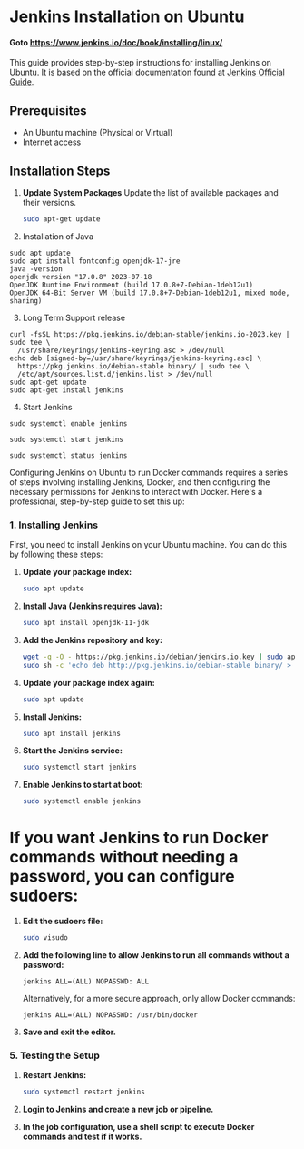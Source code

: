 # Jenkins Installation on Ubuntu  
#### Goto https://www.jenkins.io/doc/book/installing/linux/

This guide provides step-by-step instructions for installing Jenkins on Ubuntu. It is based on the official documentation found at [Jenkins Official Guide](https://www.jenkins.io/doc/book/installing/linux/).

## Prerequisites

- An Ubuntu machine (Physical or Virtual)
- Internet access

## Installation Steps

1. **Update System Packages**
   Update the list of available packages and their versions.
   ```bash
   sudo apt-get update
   ```

2. Installation of Java

```
sudo apt update
sudo apt install fontconfig openjdk-17-jre
java -version
openjdk version "17.0.8" 2023-07-18
OpenJDK Runtime Environment (build 17.0.8+7-Debian-1deb12u1)
OpenJDK 64-Bit Server VM (build 17.0.8+7-Debian-1deb12u1, mixed mode, sharing)

```

3. Long Term Support release

```
curl -fsSL https://pkg.jenkins.io/debian-stable/jenkins.io-2023.key | sudo tee \
  /usr/share/keyrings/jenkins-keyring.asc > /dev/null
echo deb [signed-by=/usr/share/keyrings/jenkins-keyring.asc] \
  https://pkg.jenkins.io/debian-stable binary/ | sudo tee \
  /etc/apt/sources.list.d/jenkins.list > /dev/null
sudo apt-get update
sudo apt-get install jenkins

```


4.  Start Jenkins

```
sudo systemctl enable jenkins
```

```
sudo systemctl start jenkins
```

```
sudo systemctl status jenkins
```




Configuring Jenkins on Ubuntu to run Docker commands requires a series of steps involving installing Jenkins, Docker, and then configuring the necessary permissions for Jenkins to interact with Docker. Here's a professional, step-by-step guide to set this up:

### 1. Installing Jenkins

First, you need to install Jenkins on your Ubuntu machine. You can do this by following these steps:

1. **Update your package index:**
   ```bash
   sudo apt update
   ```

2. **Install Java (Jenkins requires Java):**
   ```bash
   sudo apt install openjdk-11-jdk
   ```

3. **Add the Jenkins repository and key:**
   ```bash
   wget -q -O - https://pkg.jenkins.io/debian/jenkins.io.key | sudo apt-key add -
   sudo sh -c 'echo deb http://pkg.jenkins.io/debian-stable binary/ > /etc/apt/sources.list.d/jenkins.list'
   ```

4. **Update your package index again:**
   ```bash
   sudo apt update
   ```

5. **Install Jenkins:**
   ```bash
   sudo apt install jenkins
   ```

6. **Start the Jenkins service:**
   ```bash
   sudo systemctl start jenkins
   ```

7. **Enable Jenkins to start at boot:**
   ```bash
   sudo systemctl enable jenkins
   ```


# If you want Jenkins to run Docker commands without needing a password, you can configure sudoers:

1. **Edit the sudoers file:**
   ```bash
   sudo visudo
   ```

2. **Add the following line to allow Jenkins to run all commands without a password:**
   ```
   jenkins ALL=(ALL) NOPASSWD: ALL
   ```
   Alternatively, for a more secure approach, only allow Docker commands:
   ```
   jenkins ALL=(ALL) NOPASSWD: /usr/bin/docker
   ```

3. **Save and exit the editor.**

### 5. Testing the Setup

1. **Restart Jenkins:**
   ```bash
   sudo systemctl restart jenkins
   ```

2. **Login to Jenkins and create a new job or pipeline.**

3. **In the job configuration, use a shell script to execute Docker commands and test if it works.**







